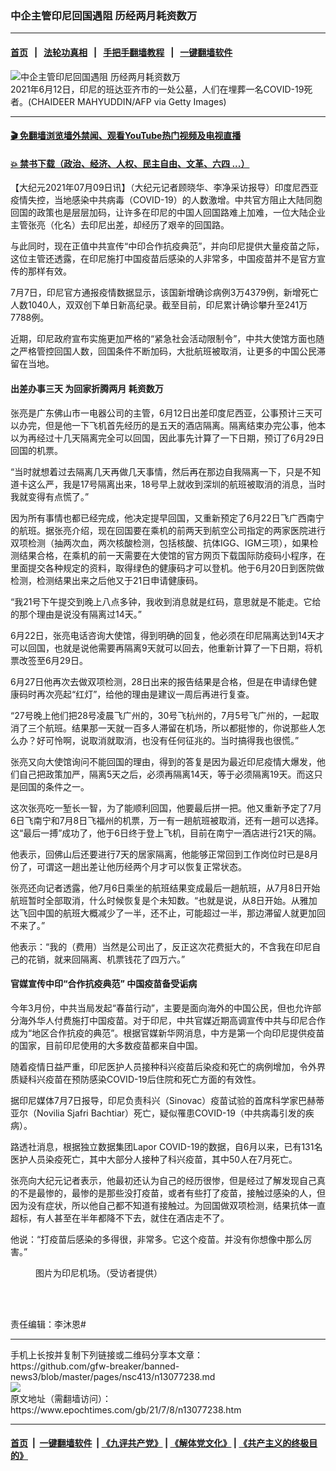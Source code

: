 ### 中企主管印尼回国遇阻 历经两月耗资数万
------------------------

#### [首页](https://github.com/gfw-breaker/banned-news3/blob/master/README.md) &nbsp;&nbsp;|&nbsp;&nbsp; [法轮功真相](https://github.com/begood0513/basic/blob/master/README.md)  &nbsp;&nbsp;|&nbsp;&nbsp; [手把手翻墙教程](https://github.com/gfw-breaker/guides/wiki)  &nbsp;&nbsp;|&nbsp;&nbsp; [一键翻墙软件](https://github.com/gfw-breaker/nogfw/blob/master/README.md)  



<div><img alt="中企主管印尼回国遇阻 历经两月耗资数万" class="attachment-djy_600_400 size-djy_600_400 wp-post-image" src="https://i.epochtimes.com/assets/uploads/2021/06/id13021720-GettyImages-1233403117-600x400.jpg"/>
<div class="caption">
 2021年6月12日，印尼的班达亚齐市的一处公墓，人们在埋葬一名COVID-19死者。(CHAIDEER MAHYUDDIN/AFP via Getty Images)
</div></div><hr/>

#### [ 🎬  免翻墙浏览墙外禁闻、观看YouTube热门视频及电视直播](https://github.com/gfw-breaker/HelloWorld)

#### [ 💥  禁书下载（政治、经济、人权、民主自由、文革、六四 ...）](https://github.com/gfw-breaker/books/blob/master/README.md)

<div><p>
 【大纪元2021年07月09日讯】（大纪元记者顾晓华、李净采访报导）印度尼西亚疫情失控，当地感染中共病毒（COVID-19）的人数激增。中共官方阻止大陆同胞回国的政策也是层层加码，让许多在印尼的中国人回国路难上加难，一位大陆企业主管张亮（化名）去印尼出差，却经历了艰辛的回国路。
</p>
<p>
 与此同时，现在正值中共宣传“中印合作抗疫典范”，并向印尼提供大量疫苗之际，这位主管还透露，在印尼施打中国疫苗后感染的人非常多，中国疫苗并不是官方宣传的那样有效。
</p>
<p>
 7月7日，印尼官方通报疫情数据显示，该国新增确诊病例3万4379例，新增死亡人数1040人，双双创下单日新高纪录。截至目前，印尼累计确诊攀升至241万7788例。
</p>
<p>
 近期，印尼政府宣布实施更加严格的“紧急社会活动限制令”，中共大使馆方面也随之严格管控回国人数，回国条件不断加码，大批航班被取消，让更多的中国公民滞留在当地。
</p>
<h4>
 出差办事三天 为回家折腾两月 耗资数万
</h4>
<p>
 张亮是广东佛山市一电器公司的主管，6月12日出差印度尼西亚，公事预计三天可以办完，但是他一下飞机首先经历的是五天的酒店隔离。隔离结束办完公事，他本以为再经过十几天隔离完全可以回国，因此事先计算了一下日期，预订了6月29日回国的机票。
</p>
<p>
 “当时就想着过去隔离几天再做几天事情，然后再在那边自我隔离一下，只是不知道卡这么严，我是17号隔离出来，18号早上就收到深圳的航班被取消的消息，当时我就变得有点慌了。”
</p>
<p>
 因为所有事情也都已经完成，他决定提早回国，又重新预定了6月22日飞广西南宁的航班。据张亮介绍，现在回国要在乘机的前两天到航空公司指定的两家医院进行双项检测（抽两次血，两次核酸检测，包括核酸、抗体IGG、IGM三项），如果检测结果合格，在乘机的前一天需要在大使馆的官方网页下载国际防疫码小程序，在里面提交各种规定的资料，取得绿色的健康码才可以登机。他于6月20日到医院做检测，检测结果出来之后他又于21日申请健康码。
</p>
<p>
 “我21号下午提交到晚上八点多钟，我收到消息就是红码，意思就是不能走。它给的那个理由是说没有隔离过14天。”
</p>
<p>
 6月22日，张亮电话咨询大使馆，得到明确的回复，他必须在印尼隔离达到14天才可以回国，也就是说他需要再隔离9天就可以回去，他重新计算了一下日期，将机票改签至6月29日。
</p>
<p>
 6月27日他再次去做双项检测，28日出来的报告结果是合格，但是在申请绿色健康码时再次亮起“红灯”，给他的理由是建议一周后再进行复查。
</p>
<p>
 “27号晚上他们把28号凌晨飞广州的，30号飞杭州的，7月5号飞广州的，一起取消了三个航班。结果那一天就一百多人滞留在机场，所以都挺惨的，你说那些人怎么办？好可怜啊，说取消就取消，也没有任何征兆的。当时搞得我也很慌。”
</p>
<p>
 张亮又向大使馆询问不能回国的理由，得到的答复是因为最近印尼疫情大爆发，他们自己把政策加严，隔离5天之后，必须再隔离14天，等于必须隔离19天。而这只是回国的条件之一。
</p>
<p>
 这次张亮吃一堑长一智，为了能顺利回国，他要最后拼一把。他又重新予定了7月6日飞南宁和7月8日飞福州的机票，万一有一趟航班被取消，还有一趟可以选择。这“最后一搏”成功了，他于6日终于登上飞机，目前在南宁一酒店进行21天的隔。
</p>
<p>
 他表示，回佛山后还要进行7天的居家隔离，他能够正常回到工作岗位时已是8月份了，可谓这一趟出差让他历经两个月才可以恢复正常状态。
</p>
<p>
 张亮还向记者透露，他7月6日乘坐的航班结果变成最后一趟航班，从7月8日开始航班暂时全部取消，什么时候恢复是个未知数。“也就是说，从8日开始。从雅加达飞回中国的航班大概减少了一半，还不止，可能超过一半，那边滞留人就更加回不来了。”
</p>
<p>
 他表示：“我的（费用）当然是公司出了，反正这次花费挺大的，不含我在印尼自己的花销，就来回隔离、机票钱花了四万六。”
</p>
<h4>
 官媒宣传中印“合作抗疫典范” 中国疫苗备受诟病
</h4>
<p>
 今年3月份，中共当局发起“春苗行动”，主要是面向海外的中国公民，但也允许部分海外华人付费施打中国疫苗。对于印尼，中共官媒近期高调宣传中共与印尼合作成为“地区合作抗疫的典范”。根据官媒新华网消息，中方是第一个向印尼提供疫苗的国家，目前印尼使用的大多数疫苗都来自中国。
</p>
<p>
 随着疫情日益严重，印尼医护人员接种科兴疫苗后染疫和死亡的病例增加，令外界质疑科兴疫苗在预防感染COVID-19后住院和死亡方面的有效性。
</p>
<p>
 据印尼媒体7月7日报导，印尼负责科兴（Sinovac）疫苗试验的首席科学家巴赫蒂亚尔（Novilia Sjafri Bachtiar）死亡，疑似罹患COVID-19（中共病毒引发的疾病）。
</p>
<p>
 路透社消息，根据独立数据集团Lapor COVID-19的数据，自6月以来，已有131名医护人员染疫死亡，其中大部分人接种了科兴疫苗，其中50人在7月死亡。
</p>
<p>
 张亮向大纪元记者表示，他最初还认为自己的经历很惨，但是经过了解发现自己真的不是最惨的，最惨的是那些没打疫苗，或者有些打了疫苗，接触过感染的人，但因为没有症状，所以他自己都不知道有接触过。为回国做双项检测，结果抗体一直超标，有人甚至在半年都降不下去，就住在酒店走不了。
</p>
<p>
 他说：“打疫苗后感染的多得很，非常多。它这个疫苗。并没有你想像中那么厉害。”
</p>
<figure aria-describedby="caption-attachment-13077309" class="wp-caption aligncenter" id="attachment_13077309" style="width: 450px">
 <ok href="https://i.epochtimes.com/assets/uploads/2021/07/id13077309-ttl7daytVa_542eec9e1d0cf834-1-e1625787233983.jpg" target="_blank">
  <img alt="" class="size-full wp-image-13077309" src="https://i.epochtimes.com/assets/uploads/2021/07/id13077309-ttl7daytVa_542eec9e1d0cf834-1-e1625787233983.jpg"/>
 </ok>
 <br/><figcaption class="wp-caption-text" id="caption-attachment-13077309">
  图片为印尼机场。（受访者提供）
 </figcaption><br/>
</figure><br/>
<p>
 责任编辑：李沐恩#
</p>
</div>
<hr/>
手机上长按并复制下列链接或二维码分享本文章：<br/>
https://github.com/gfw-breaker/banned-news3/blob/master/pages/nsc413/n13077238.md <br/>
<a href='https://github.com/gfw-breaker/banned-news3/blob/master/pages/nsc413/n13077238.md'><img src='https://github.com/gfw-breaker/banned-news3/blob/master/pages/nsc413/n13077238.md.png'/></a> <br/>
原文地址（需翻墙访问）：https://www.epochtimes.com/gb/21/7/8/n13077238.htm


------------------------
#### [首页](https://github.com/gfw-breaker/banned-news3/blob/master/README.md) &nbsp;|&nbsp; [一键翻墙软件](https://github.com/gfw-breaker/nogfw/blob/master/README.md) &nbsp;| [《九评共产党》](https://github.com/gfw-breaker/9ping.md/blob/master/README.md#九评之一评共产党是什么) | [《解体党文化》](https://github.com/gfw-breaker/jtdwh.md/blob/master/README.md) | [《共产主义的终极目的》](https://github.com/gfw-breaker/gczydzjmd.md/blob/master/README.md)


<img src='http://gfw-breaker.win/banned-news3/pages/nsc413/n13077238.md' width='0px' height='0px'/>